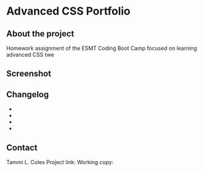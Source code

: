 # Advanced CSS Portfolio
## About the project
Homework assignment of the ESMT Coding Boot Camp focused on learning advanced CSS twe

## Screenshot
## Changelog
*
*
*
*
## Contact
Tammi L. Coles 
Project link: 
Working copy: 